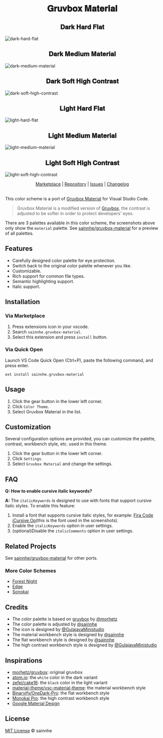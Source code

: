 <h1 align="center">
𝐆𝐫𝐮𝐯𝐛𝐨𝐱 𝐌𝐚𝐭𝐞𝐫𝐢𝐚𝐥
</h1>

<h2 align="center">
𝐃𝐚𝐫𝐤 𝐇𝐚𝐫𝐝 𝐅𝐥𝐚𝐭
</h2>

![dark-hard-flat](https://user-images.githubusercontent.com/37491630/75506440-f1ed7a80-59d5-11ea-8724-627bdff36a00.png)

<h2 align="center">
𝐃𝐚𝐫𝐤 𝐌𝐞𝐝𝐢𝐮𝐦 𝐌𝐚𝐭𝐞𝐫𝐢𝐚𝐥
</h2>

![dark-medium-material](https://user-images.githubusercontent.com/37491630/75506441-f31ea780-59d5-11ea-92c7-65e9cacf843a.png)

<h2 align="center">
𝐃𝐚𝐫𝐤 𝐒𝐨𝐟𝐭 𝐇𝐢𝐠𝐡 𝐂𝐨𝐧𝐭𝐫𝐚𝐬𝐭
</h2>

![dark-soft-high-contrast](https://user-images.githubusercontent.com/37491630/75506443-f44fd480-59d5-11ea-9754-72b9bbf86a58.png)

<h2 align="center">
𝐋𝐢𝐠𝐡𝐭 𝐇𝐚𝐫𝐝 𝐅𝐥𝐚𝐭
</h2>

![light-hard-flat](https://user-images.githubusercontent.com/37491630/75506444-f5810180-59d5-11ea-9844-03fb609d5d5d.png)

<h2 align="center">
𝐋𝐢𝐠𝐡𝐭 𝐌𝐞𝐝𝐢𝐮𝐦 𝐌𝐚𝐭𝐞𝐫𝐢𝐚𝐥
</h2>

![light-medium-material](https://user-images.githubusercontent.com/37491630/75506447-f6b22e80-59d5-11ea-859f-c7b71df730e1.png)

<h2 align="center">
𝐋𝐢𝐠𝐡𝐭 𝐒𝐨𝐟𝐭 𝐇𝐢𝐠𝐡 𝐂𝐨𝐧𝐭𝐫𝐚𝐬𝐭
</h2>

![light-soft-high-contrast](https://user-images.githubusercontent.com/37491630/75506451-f87bf200-59d5-11ea-8490-f318ea480a6e.png)

<p align="center">
  <a href="https://marketplace.visualstudio.com/items?itemName=sainnhe.gruvbox-material">Marketplace</a> |
  <a href="https://github.com/sainnhe/gruvbox-material-vscode">Repository</a> |
  <a href="https://github.com/sainnhe/gruvbox-material-vscode/issues">Issues</a> |
  <a href="https://github.com/sainnhe/gruvbox-material-vscode/blob/master/CHANGELOG.md">Changelog</a>
  <br><br>
</p>

This color scheme is a port of [Gruvbox Material](https://github.com/sainnhe/gruvbox-material) for Visual Studio Code.

> Gruvbox Material is a modified version of [Gruvbox](https://github.com/morhetz/gruvbox), the contrast is adjusted to be softer in order to protect developers' eyes.

There are 3 palettes available in this color scheme, the screenshots above only show the `material` palette. See [sainnhe/gruvbox-material](https://github.com/sainnhe/gruvbox-material) for a preview of all palettes.

## Features

- Carefully designed color palette for eye protection.
- Switch back to the original color palette whenever you like.
- Customizable.
- Rich support for common file types.
- Semantic highlighting support.
- Italic support.

## Installation

### Via Marketplace

1. Press extensions icon in your vscode.
2. Search `sainnhe.gruvbox-material`.
3. Select this extension and press `install` button.

### Via Quick Open

Launch VS Code Quick Open (Ctrl+P), paste the following command, and press enter.

```
ext install sainnhe.gruvbox-material
```

## Usage

1. Click the gear button in the lower left corner.
2. Click `Color Theme`.
3. Select Gruvbox Material in the list.

## Customization

Several configuration options are provided, you can customize the palette, contrast, workbench style, etc. used in this theme.

1. Click the gear button in the lower left corner.
2. Click `Settings`.
3. Select `Gruvbox Material` and change the settings.

## FAQ

**Q: How to enable cursive italic keywords?**

**A:** The `italicKeywords` is designed to use with fonts that support cursive italic styles. To enable this feature:

1. Install a font that supports cursive italic styles, for example: [Fira Code iCursive Op](https://github.com/sainnhe/icursive-nerd-font)(this is the font used in the screenshots).
2. Enable the `italicKeywords` option in user settings.
3. (optional)Disable the `italicComments` option in user settings.

## Related Projects

See [sainnhe/gruvbox-material](https://github.com/sainnhe/gruvbox-material#related-projects) for other ports.

### More Color Schemes

- [Forest Night](https://marketplace.visualstudio.com/items?itemName=sainnhe.forest-night)
- [Edge](https://marketplace.visualstudio.com/items?itemName=sainnhe.edge)
- [Sonokai](https://marketplace.visualstudio.com/items?itemName=sainnhe.sonokai)

## Credits

- The color palette is based on [gruvbox](https://github.com/morhetz/gruvbox) by [@morhetz](https://github.com/morhetz)
- The color palette is adjusted by [@sainnhe](https://github.com/sainnhe)
- The icon is designed by [@GulajavaMinistudio](https://github.com/GulajavaMinistudio)
- The material workbench style is designed by [@sainnhe](https://github.com/sainnhe)
- The flat workbench style is designed by [@sainnhe](https://github.com/sainnhe)
- The high contrast workbench style is designed by [@GulajavaMinistudio](https://github.com/GulajavaMinistudio)

## Inspirations

- [morhetz/gruvbox](https://github.com/morhetz/gruvbox): original gruvbox
- [atom.io](https://atom.io): the `white` color in the dark variant
- [zefei/cake16](https://github.com/zefei/cake16): the `black` color in the light variant
- [material-theme/vsc-material-theme](https://github.com/material-theme/vsc-material-theme): the material workbench style
- [Binaryify/OneDark-Pro](https://github.com/Binaryify/OneDark-Pro): the flat workbench style
- [Monokai Pro](https://monokai.pro/vscode): the high contrast workbench style
- [Google Material Design](https://www.material.io)

## License

[MIT License](https://github.com/sainnhe/gruvbox-material-vscode/blob/master/LICENSE) © sainnhe

